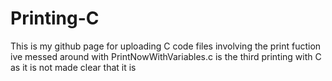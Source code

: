 # Printing-C
This is my github page for uploading C code files involving the print fuction ive messed around with
PrintNowWithVariables.c is the third printing with C as it is not made clear that it is
